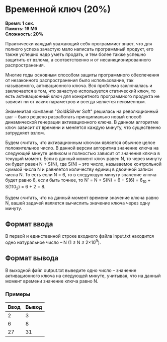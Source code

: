<h1 class="title">Временной ключ (20%)</h1>
<p><b>Время: 1 сек.<br>Память: 16 Мб<br>Сложность: 20%</b></p>
<p>Практически каждый уважающий себя программист знает, что для полного успеха зачастую мало написать программный продукт, его также успешно надо уметь продать, и тем более также успешно защитить от взлома, а соответственно и от несанкционированного распространения.</p>
<p>Многие годы основным способом защиты программного обеспечения от незаконного распространения было использование, так называемого, активационного ключа. Вся проблема заключалась и заключается в том, что зачастую используется статический ключ, то есть активационный ключ для конкретного программного продукта не зависит ни от каких параметров и всегда является неизменным.</p>
<p>Знаменитая компания "Gold&Silver Soft" решилась на революционный шаг – было решено разработать принципиально новый способ динамической генерации активационного ключа. В данном алгоритме ключ зависит от времени и меняется каждую минуту, что существенно затрудняет взлом.</p>
<p>Будем считать, что активационным ключом является обычное целое положительное число. В данной версии алгоритма значение ключа на следующей минуте целиком и полностью зависит от значения ключа в текущий момент. Если в данный момент ключ равен N, то через минуту он будет равен N + S(N), где S(N) – это число, называемое контрольной суммой числа N и равняется количеству единиц в двоичной записи числа N. То есть если N = 6, то в следующую минуту значение ключа будет равно 8, если быть точнее, то N’ = N + S(N) = 6 + S(6) = 6<sub>10</sub> + S(110<sub>2</sub>) = 6 + 2 = 8.</p>
<p>Будем считать, что на данный момент времени значение ключа равно N, вашей задачей является вычислить значение ключа через одну минуту.</p>
<h2>Формат ввода</h2>
<p>В первой и единственной строке входного файла input.txt находится одно натуральное число – N (1 ≤ N ≤ 2×10<sup>9</sup>).</p>
<h2>Формат вывода</h2>
<p>В выходной файл output.txt выведите одно число – значение активационного ключа на следующей минуте, учитывая, что на данный момент времени значение ключа равно N.</p>
<h3>Примеры</h3>
<table class="sample-tests">
<thead>
    <tr>
        <th>Ввод</th>
        <th>Вывод</th>
    </tr>
</thead>
<tbody>
        <tr>
            <td>2</td>
            <td>3</td>
        </tr>
        <tr>
            <td>6</td>
            <td>8</td>
        </tr>
        <tr>
            <td>27</td>
            <td>31</td>
        </tr>
    </tbody>
</table>

